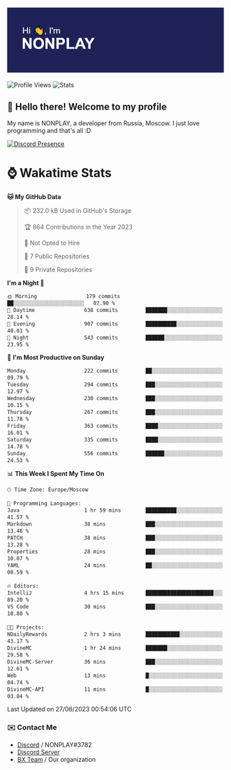 ![Discord Presence](./header.png)
<br></br>
![Profile Views](https://komarev.com/ghpvc/?username=NONPLAYT&color=blue&style=for-the-badge)
![Stats](https://img.shields.io/badge/0%25-OPTIMIZED-orange?style=for-the-badge)


## :wave: Hello there! Welcome to my profile

My name is NONPLAY, a developer from Russia, Moscow. I just love programming and that's all :D

[![Discord Presence](https://lanyard.cnrad.dev/api/597087584090587177?showDisplayName=true)](https://discord.com/users/597087584090587177) 

# ⌚ Wakatime Stats

<!--START_SECTION:waka-->
**🐱 My GitHub Data** 

> 📦 232.0 kB Used in GitHub's Storage 
 > 
> 🏆 864 Contributions in the Year 2023
 > 
> 🚫 Not Opted to Hire
 > 
> 📜 7 Public Repositories 
 > 
> 🔑 9 Private Repositories 
 > 
**I'm a Night 🦉** 

```text
🌞 Morning                179 commits         ██░░░░░░░░░░░░░░░░░░░░░░░   07.90 % 
🌆 Daytime                638 commits         ███████░░░░░░░░░░░░░░░░░░   28.14 % 
🌃 Evening                907 commits         ██████████░░░░░░░░░░░░░░░   40.01 % 
🌙 Night                  543 commits         ██████░░░░░░░░░░░░░░░░░░░   23.95 % 
```
📅 **I'm Most Productive on Sunday** 

```text
Monday                   222 commits         ██░░░░░░░░░░░░░░░░░░░░░░░   09.79 % 
Tuesday                  294 commits         ███░░░░░░░░░░░░░░░░░░░░░░   12.97 % 
Wednesday                230 commits         ███░░░░░░░░░░░░░░░░░░░░░░   10.15 % 
Thursday                 267 commits         ███░░░░░░░░░░░░░░░░░░░░░░   11.78 % 
Friday                   363 commits         ████░░░░░░░░░░░░░░░░░░░░░   16.01 % 
Saturday                 335 commits         ████░░░░░░░░░░░░░░░░░░░░░   14.78 % 
Sunday                   556 commits         ██████░░░░░░░░░░░░░░░░░░░   24.53 % 
```


📊 **This Week I Spent My Time On** 

```text
🕑︎ Time Zone: Europe/Moscow

💬 Programming Languages: 
Java                     1 hr 59 mins        ██████████░░░░░░░░░░░░░░░   41.57 % 
Markdown                 38 mins             ███░░░░░░░░░░░░░░░░░░░░░░   13.46 % 
PATCH                    38 mins             ███░░░░░░░░░░░░░░░░░░░░░░   13.28 % 
Properties               28 mins             ███░░░░░░░░░░░░░░░░░░░░░░   10.07 % 
YAML                     24 mins             ██░░░░░░░░░░░░░░░░░░░░░░░   08.59 % 

🔥 Editors: 
IntelliJ                 4 hrs 15 mins       ██████████████████████░░░   89.20 % 
VS Code                  30 mins             ███░░░░░░░░░░░░░░░░░░░░░░   10.80 % 

🐱‍💻 Projects: 
NDailyRewards            2 hrs 3 mins        ███████████░░░░░░░░░░░░░░   43.17 % 
DivineMC                 1 hr 24 mins        ███████░░░░░░░░░░░░░░░░░░   29.58 % 
DivineMC-Server          36 mins             ███░░░░░░░░░░░░░░░░░░░░░░   12.61 % 
Web                      13 mins             █░░░░░░░░░░░░░░░░░░░░░░░░   04.74 % 
DivineMC-API             11 mins             █░░░░░░░░░░░░░░░░░░░░░░░░   03.84 % 
```


 Last Updated on 27/06/2023 00:54:06 UTC
<!--END_SECTION:waka-->

### ✉️ Contact Me

- [Discord](https://discord.com/users/597087584090587177) / NONPLAY#3782
- [Discord Server](https://discord.gg/p7cxhw7E2M)
- [BX Team](https://github.com/BX-Team) / Our organization

